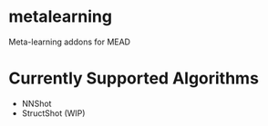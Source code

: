 # metalearning
Meta-learning addons for MEAD

# Currently Supported Algorithms

- NNShot
- StructShot (WIP)


